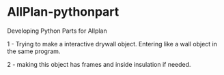 # AllPlan-pythonpart
Developing Python Parts for Allplan 

1 - Trying to make a interactive drywall object. Entering like a wall object in the same program. <p>
2 - making this object has frames and inside insulation if needed.

